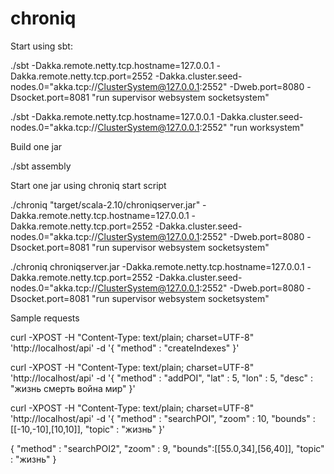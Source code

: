 chroniq
=======

Start using sbt:

./sbt -Dakka.remote.netty.tcp.hostname=127.0.0.1 -Dakka.remote.netty.tcp.port=2552 -Dakka.cluster.seed-nodes.0="akka.tcp://ClusterSystem@127.0.0.1:2552" -Dweb.port=8080 -Dsocket.port=8081 "run supervisor websystem socketsystem"

./sbt -Dakka.remote.netty.tcp.hostname=127.0.0.1 -Dakka.cluster.seed-nodes.0="akka.tcp://ClusterSystem@127.0.0.1:2552" "run worksystem"


Build one jar

./sbt assembly


Start one jar using chroniq start script

./chroniq "target/scala-2.10/chroniqserver.jar" -Dakka.remote.netty.tcp.hostname=127.0.0.1 -Dakka.remote.netty.tcp.port=2552 -Dakka.cluster.seed-nodes.0="akka.tcp://ClusterSystem@127.0.0.1:2552" -Dweb.port=8080 -Dsocket.port=8081 "run supervisor websystem socketsystem"

./chroniq chroniqserver.jar -Dakka.remote.netty.tcp.hostname=127.0.0.1 -Dakka.remote.netty.tcp.port=2552 -Dakka.cluster.seed-nodes.0="akka.tcp://ClusterSystem@127.0.0.1:2552" -Dweb.port=8080 -Dsocket.port=8081 "run supervisor websystem socketsystem"


Sample requests

curl -XPOST -H "Content-Type: text/plain; charset=UTF-8" 'http://localhost/api' -d '{
      "method" : "createIndexes"
}'


curl -XPOST -H "Content-Type: text/plain; charset=UTF-8" 'http://localhost/api' -d '{
      "method" : "addPOI",
      "lat" : 5,
      "lon" : 5,
      "desc"   : "жизнь смерть война мир"
}'


curl -XPOST -H "Content-Type: text/plain; charset=UTF-8" 'http://localhost/api' -d '{
      "method" : "searchPOI",
      "zoom"   : 10,
      "bounds" : [[-10,-10],[10,10]],
      "topic"   : "жизнь"
}'


{
      "method" : "searchPOI2",
      "zoom"   : 9,
      "bounds":[[55.0,34],[56,40]],
      "topic"   : "жизнь"
}

